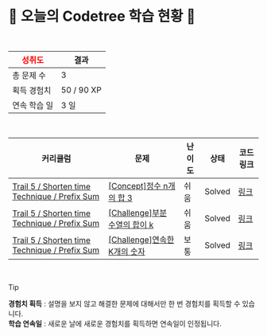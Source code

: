 # 🌲 오늘의 Codetree 학습 현황 🌲

<br />

| <span style="color:red;display:block;text-align:center;"> **성취도**</span> | 결과 |
|---|---|
| 총 문제 수 | 3 |
| 획득 경험치 | 50 / 90 XP |
| 연속 학습 일 | 3 일 |

<br />

|커리큘럼|문제|난이도|상태|코드 링크|
|---|---|---|---|---|
|[Trail 5 / Shorten time Technique / Prefix Sum](https://www.codetree.ai/trail-info/intermediate-mid/)|[[Concept]정수 n개의 합 3](https://www.codetree.ai/trails/complete/curated-cards/intro-sum-of-n-integers-3/)|쉬움|Solved|[링크](https://github.com/HolicKW/codetree-TILs/blob/main/250202/%EC%A0%95%EC%88%98%20n%EA%B0%9C%EC%9D%98%20%ED%95%A9%203/sum-of-n-integers-3.cpp)|
|[Trail 5 / Shorten time Technique / Prefix Sum](https://www.codetree.ai/trail-info/intermediate-mid/)|[[Challenge]부분 수열의 합이 k](https://www.codetree.ai/trails/complete/curated-cards/challenge-the-sum-of-the-subsequences-is-k/)|쉬움|Solved|[링크](https://github.com/HolicKW/codetree-TILs/blob/main/250202/%EB%B6%80%EB%B6%84%20%EC%88%98%EC%97%B4%EC%9D%98%20%ED%95%A9%EC%9D%B4%20k/the-sum-of-the-subsequences-is-k.cpp)|
|[Trail 5 / Shorten time Technique / Prefix Sum](https://www.codetree.ai/trail-info/intermediate-mid/)|[[Challenge]연속한 K개의 숫자](https://www.codetree.ai/trails/complete/curated-cards/challenge-k-numbers-in-a-row/)|보통|Solved|[링크](https://github.com/HolicKW/codetree-TILs/blob/main/250202/%EC%97%B0%EC%86%8D%ED%95%9C%20K%EA%B0%9C%EC%9D%98%20%EC%88%AB%EC%9E%90/k-numbers-in-a-row.cpp)|


<br />

> [!TIP]
> **경험치 획득** : 설명을 보지 않고 해결한 문제에 대해서만 한 번 경험치를 획득할 수 있습니다.  
> **학습 연속일** : 새로운 날에 새로운 경험치를 획득하면 연속일이 인정됩니다.

